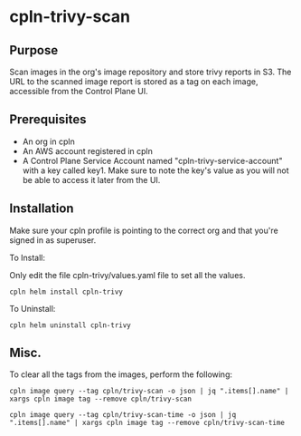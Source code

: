 # cpln-trivy-scan

## Purpose

Scan images in the org's image repository and store trivy reports in S3. The URL to the scanned image report is stored as a tag on each image, accessible from the Control Plane UI.

## Prerequisites

- An org in cpln
- An AWS account registered in cpln
- A Control Plane Service Account named "cpln-trivy-service-account" with a key called key1. Make sure to note the key's value as you will not be able to access it later from the UI.


## Installation

Make sure your cpln profile is pointing to the correct org and that you're signed in as superuser.

To Install:

Only edit the file cpln-trivy/values.yaml file to set all the values.

```
cpln helm install cpln-trivy
```

To Uninstall:

```
cpln helm uninstall cpln-trivy
```


## Misc.

To clear all the tags from the images, perform the following:

```
cpln image query --tag cpln/trivy-scan -o json | jq ".items[].name" | xargs cpln image tag --remove cpln/trivy-scan

cpln image query --tag cpln/trivy-scan-time -o json | jq ".items[].name" | xargs cpln image tag --remove cpln/trivy-scan-time

```
